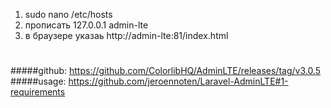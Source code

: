 1. sudo nano /etc/hosts
2. прописать 127.0.0.1 admin-lte
3. в браузере указаь http://admin-lte:81/index.html
#
#####github: https://github.com/ColorlibHQ/AdminLTE/releases/tag/v3.0.5
#####usage: https://github.com/jeroennoten/Laravel-AdminLTE#1-requirements